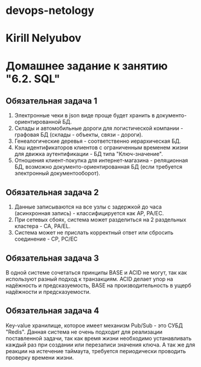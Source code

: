# devops-netology
# Kirill Nelyubov

# Домашнее задание к занятию "6.2. SQL"

## Обязательная задача 1
1. Электронные чеки в json виде проще будет хранить в документо-ориентированной БД.
2. Склады и автомобильные дороги для логистической компании - графовая БД (склады - объекты, связи - дороги).
3. Генеалогические деревья - соответственно иерархическая БД.
4. Кэш идентификаторов клиентов с ограниченным временем жизни для движка аутентификации - БД типа "Ключ-значение".
5. Отношения клиент-покупка для интернет-магазина - реляционная БД, возможно документо-ориентированная БД (если требуется электронный документооборот).
## Обязательная задача 2
1. Данные записываются на все узлы с задержкой до часа (асинхронная запись) - классифицируется как AP, PA/EC.
2. При сетевых сбоях, система может разделиться на 2 раздельных кластера - CA, PA/EL.
3. Система может не прислать корректный ответ или сбросить соединение - CP, PC/EC
## Обязательная задача 3
   В одной системе сочетаться принципы BASE и ACID не могут, так как используют разный подход к транзакциям. ACID делает упор на надёжность и предсказуемость, BASE на производительность в ущерб надёжности и предсказуемости.
## Обязательная задача 4
   Key-value хранилище, которое имеет механизм Pub/Sub - это СУБД "Redis". Данная система не очень подходит для реализации поставленной задачи, так как время жизни необходимо устанавливать каждый раз при создании или перезаписи значения ключа. А так же для реакции на истечение таймаута, требуется периодически проводить проверку времени жизни.